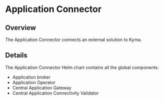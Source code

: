 # Application Connector

## Overview

The Application Connector connects an external solution to Kyma.

## Details

The Application Connector Helm chart contains all the global components:
- Application broker
- Application Operator
- Central Application Gateway
- Central Application Connectivity Validator


